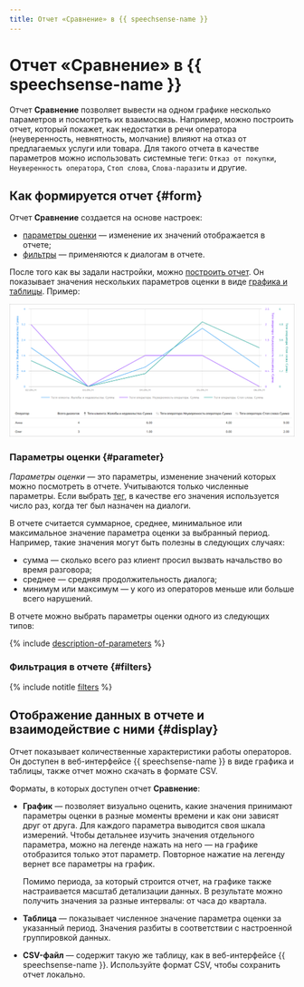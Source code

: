 ```yaml
---
title: Отчет «Сравнение» в {{ speechsense-name }}
---
```


# Отчет «Сравнение» в {{ speechsense-name }}

Отчет **Сравнение** позволяет вывести на одном графике несколько параметров и посмотреть их взаимосвязь. Например, можно построить отчет, который покажет, как недостатки в речи оператора (неуверенность, невнятность, молчание) влияют на отказ от предлагаемых услуги или товара. Для такого отчета в качестве параметров можно использовать системные теги: `Отказ от покупки`, `Неуверенность оператора`, `Стоп слова`, `Слова-паразиты` и другие.

## Как формируется отчет {#form}

Отчет **Сравнение** создается на основе настроек:

* [параметры оценки](#parameter) — изменение их значений отображается в отчете;
* [фильтры](#filters) — применяются к диалогам в отчете.

После того как вы задали настройки, можно [построить отчет](../../operations/data/manage-reports.md#build-a-comparison-report). Он показывает значения нескольких параметров оценки в виде [графика и таблицы](#display). Пример:

![image](../../../_assets/speechsense/comparison_report.png)


### Параметры оценки {#parameter}

_Параметры оценки_ — это параметры, изменение значений которых можно посмотреть в отчете. Учитываются только численные параметры. Если выбрать [тег](../tags.md), в качестве его значения используется число раз, когда тег был назначен на диалоги.

В отчете считается суммарное, среднее, минимальное или максимальное значение параметра оценки за выбранный период. Например, такие значения могут быть полезны в следующих случаях:

* сумма — сколько всего раз клиент просил вызвать начальство во время разговора;
* среднее — средняя продолжительность диалога;
* минимум или максимум — у кого из операторов меньше или больше всего нарушений.

В отчете можно выбрать параметры оценки одного из следующих типов:

{% include [description-of-parameters](../../../_includes/speechsense/reports/parameters.md) %}

### Фильтрация в отчете {#filters}

{% include notitle [filters](../../../_includes/speechsense/reports/filters.md) %}

## Отображение данных в отчете и взаимодействие с ними {#display}

Отчет показывает количественные характеристики работы операторов. Он доступен в веб-интерфейсе {{ speechsense-name }} в виде графика и таблицы, также отчет можно скачать в формате CSV.

Форматы, в которых доступен отчет **Сравнение**:

* **График** — позволяет визуально оценить, какие значения принимают параметры оценки в разные моменты времени и как они зависят друг от друга. Для каждого параметра выводится своя шкала измерений. Чтобы детальнее изучить значения отдельного параметра, можно на легенде нажать на него — на графике отобразится только этот параметр. Повторное нажатие на легенду вернет все параметры на график.

    Помимо периода, за который строится отчет, на графике также настраивается масштаб детализации данных. В результате можно получить значения за разные интервалы: от часа до квартала.

* **Таблица** — показывает численное значение параметра оценки за указанный период. Значения разбиты в соответствии с настроенной группировкой данных.
* **CSV-файл** — содержит такую же таблицу, как в веб-интерфейсе {{ speechsense-name }}. Используйте формат CSV, чтобы сохранить отчет локально.
